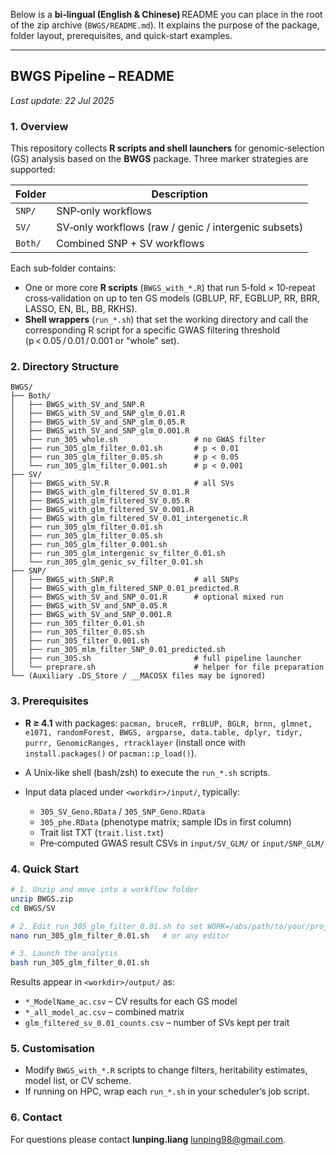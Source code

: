 Below is a **bi‑lingual (English & Chinese)** README you can place in the root of the zip archive (`BWGS/README.md`).
It explains the purpose of the package, folder layout, prerequisites, and quick‑start examples.

---

## BWGS Pipeline – README

*Last update: 22 Jul 2025*

### 1. Overview

This repository collects **R scripts and shell launchers** for genomic‑selection (GS) analysis based on the **BWGS** package.
Three marker strategies are supported:

| Folder  | Description                                          |
| ------- | ---------------------------------------------------- |
| `SNP/`  | SNP‑only workflows                                   |
| `SV/`   | SV‑only workflows (raw / genic / intergenic subsets) |
| `Both/` | Combined SNP + SV workflows                          |

Each sub‑folder contains:

* One or more core **R scripts** (`BWGS_with_*.R`) that run 5‑fold × 10‑repeat cross‑validation on up to ten GS models (GBLUP, RF, EGBLUP, RR, BRR, LASSO, EN, BL, BB, RKHS).
* **Shell wrappers** (`run_*.sh`) that set the working directory and call the corresponding R script for a specific GWAS filtering threshold (p < 0.05 / 0.01 / 0.001 or “whole” set).

### 2. Directory Structure

```
BWGS/
├── Both/
│   ├── BWGS_with_SV_and_SNP.R
│   ├── BWGS_with_SV_and_SNP_glm_0.01.R
│   ├── BWGS_with_SV_and_SNP_glm_0.05.R
│   ├── BWGS_with_SV_and_SNP_glm_0.001.R
│   ├── run_305_whole.sh                 # no GWAS filter
│   ├── run_305_glm_filter_0.01.sh       # p < 0.01
│   ├── run_305_glm_filter_0.05.sh       # p < 0.05
│   └── run_305_glm_filter_0.001.sh      # p < 0.001
├── SV/
│   ├── BWGS_with_SV.R                   # all SVs
│   ├── BWGS_with_glm_filtered_SV_0.01.R
│   ├── BWGS_with_glm_filtered_SV_0.05.R
│   ├── BWGS_with_glm_filtered_SV_0.001.R
│   ├── BWGS_with_glm_filtered_SV_0.01_intergenetic.R
│   ├── run_305_glm_filter_0.01.sh
│   ├── run_305_glm_filter_0.05.sh
│   ├── run_305_glm_filter_0.001.sh
│   ├── run_305_glm_intergenic_sv_filter_0.01.sh
│   └── run_305_glm_genic_sv_filter_0.01.sh
├── SNP/
│   ├── BWGS_with_SNP.R                  # all SNPs
│   ├── BWGS_with_glm_filtered_SNP_0.01_predicted.R
│   ├── BWGS_with_SV_and_SNP_0.01.R      # optional mixed run
│   ├── BWGS_with_SV_and_SNP_0.05.R
│   ├── BWGS_with_SV_and_SNP_0.001.R
│   ├── run_305_filter_0.01.sh
│   ├── run_305_filter_0.05.sh
│   ├── run_305_filter_0.001.sh
│   ├── run_305_mlm_filter_SNP_0.01_predicted.sh
│   ├── run_305.sh                       # full pipeline launcher
│   └── preprare.sh                      # helper for file preparation
└── (Auxiliary .DS_Store / __MACOSX files may be ignored)
```

### 3. Prerequisites

* **R ≥ 4.1** with packages:
  `pacman, bruceR, rrBLUP, BGLR, brnn, glmnet, e1071, randomForest, BWGS, argparse, data.table, dplyr, tidyr, purrr, GenomicRanges, rtracklayer`
  (install once with `install.packages()` or `pacman::p_load()`).
* A Unix‑like shell (bash/zsh) to execute the `run_*.sh` scripts.
* Input data placed under `<workdir>/input/`, typically:

  * `305_SV_Geno.RData` / `305_SNP_Geno.RData`
  * `305_phe.RData` (phenotype matrix; sample IDs in first column)
  * Trait list TXT (`trait.list.txt`)
  * Pre‑computed GWAS result CSVs in `input/SV_GLM/` or `input/SNP_GLM/`

### 4. Quick Start

```bash
# 1. Unzip and move into a workflow folder
unzip BWGS.zip
cd BWGS/SV

# 2. Edit run_305_glm_filter_0.01.sh to set WORK=/abs/path/to/your/project
nano run_305_glm_filter_0.01.sh   # or any editor

# 3. Launch the analysis
bash run_305_glm_filter_0.01.sh
```

Results appear in `<workdir>/output/` as:

* `*_ModelName_ac.csv` – CV results for each GS model
* `*_all_model_ac.csv` – combined matrix
* `glm_filtered_sv_0.01_counts.csv` – number of SVs kept per trait

### 5. Customisation

* Modify `BWGS_with_*.R` scripts to change filters, heritability estimates, model list, or CV scheme.
* If running on HPC, wrap each `run_*.sh` in your scheduler’s job script.

### 6. Contact

For questions please contact **lunping.liang** [lunping98@gmail.com](mailto:lunping98@gmail.com).

